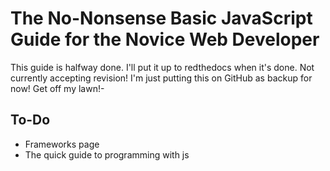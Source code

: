# The No-Nonsense Basic JavaScript Guide for the Novice Web Developer
This guide is halfway done. I'll put it up to redthedocs when it's done. Not currently accepting revision! I'm just putting this on GitHub as backup for now! Get off my lawn!- 

## To-Do
- Frameworks page
- The quick guide to programming with js